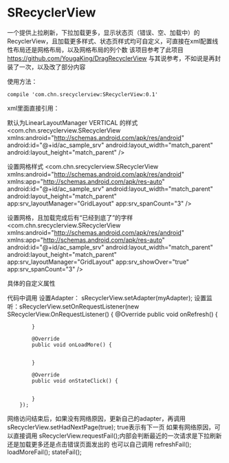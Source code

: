 # SRecyclerView
一个提供上拉刷新，下拉加载更多，显示状态页（错误、空、加载中）的RecyclerView，且加载更多样式、状态页样式均可自定义，可直接在xml配置线性布局还是网格布局，以及网格布局的列个数
该项目参考了此项目 https://github.com/YougaKing/DragRecyclerView 与其说参考，不如说是再封装了一次，以及改了部分内容


使用方法：



    compile 'com.chn.srecyclerview:SRecyclerView:0.1'


xml里面直接引用：

默认为LinearLayoutManager VERTICAL 的样式
<com.chn.srecyclerview.SRecyclerView xmlns:android="http://schemas.android.com/apk/res/android"
    android:id="@+id/ac_sample_srv"
    android:layout_width="match_parent"
    android:layout_height="match_parent" />

设置网格样式
<com.chn.srecyclerview.SRecyclerView xmlns:android="http://schemas.android.com/apk/res/android"
    xmlns:app="http://schemas.android.com/apk/res-auto"
    android:id="@+id/ac_sample_srv"
    android:layout_width="match_parent"
    android:layout_height="match_parent"
    app:srv_layoutManager="GridLayout"
    app:srv_spanCount="3" />
    
设置网格，且加载完成后有“已经到底了”的字样
<com.chn.srecyclerview.SRecyclerView xmlns:android="http://schemas.android.com/apk/res/android"
    xmlns:app="http://schemas.android.com/apk/res-auto"
    android:id="@+id/ac_sample_srv"
    android:layout_width="match_parent"
    android:layout_height="match_parent"
    app:srv_layoutManager="GridLayout"
    app:srv_showOver="true"
    app:srv_spanCount="3" />
    
    
具体的自定义属性
        <!--是否显示“已经到底了”字样，默认为false-->
        <attr name="srv_showOver" format="boolean" />
        <!--自定义底部布局样式，里面分三块，id分别为srv_foot_over、srv_foot_loading、srv_foot_fail-->
        <attr name="srv_footLayoutId" format="reference" />
        <!--自定义满屏布局样式，里面分三块，id分别为srv_fill_progress、srv_fill_empty、srv_fill_fail-->
        <attr name="srv_fillLayoutId" format="reference" />
        <!--布局样式-->
        <attr name="srv_layoutManager" format="integer">
            <enum name="LinearLayout" value="1" />
            <enum name="GridLayout" value="2" />
            <enum name="StaggeredGridLayout" value="3" />
        </attr>
        <!--方向-->
        <attr name="srv_orientation" format="integer">
            <enum name="horizontal" value="0" />
            <enum name="vertical" value="1" />
        </attr>
        <!--列个数 当srv_layoutManager为GridLayout或者StaggeredGridLayout时有效-->
        <attr name="srv_spanCount" format="integer" />
        
代码中调用
设置Adapter： sRecyclerView.setAdapter(myAdapter);
设置监听：sRecyclerView.setOnRequestListener(new SRecyclerView.OnRequestListener() {
            @Override
            public void onRefresh() {

            }

            @Override
            public void onLoadMore() {
          

            }

            @Override
            public void onStateClick() {
           

            }
        });
网络访问结束后，如果没有网络原因，更新自己的adapter，再调用sRecyclerView.setHadNextPage(true); true表示有下一页
如果有网络原因，可以直接调用 sRecyclerView.requestFail();内部会判断最近的一次请求是下拉刷新还是加载更多还是点击错误页面发出的
也可以自己调用   refreshFail(); loadMoreFail(); stateFail();
